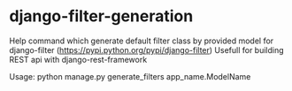django-filter-generation
========================

Help command which generate default filter class by provided model for django-filter (https://pypi.python.org/pypi/django-filter)
Usefull for building REST api with django-rest-framework

Usage:
python manage.py generate_filters app_name.ModelName
